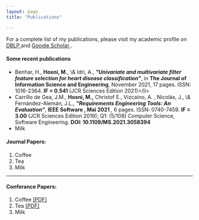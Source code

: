```yaml
---
layout: page
title: "Publications"

---
```

For a complete list of my publications, please visit my academic profile on <a href="https://dblp.org/pid/182/7927.html">DBLP </a> and <a href="https://scholar.google.com/citations?hl=fr&user=Cd2fxdoAAAAJ">Google Scholar </a>.

  <h4>Some recent publications</h4>
  <ul>
    <li> Benhar, H., <b>Hosni, M.</b>, \& Idri, A., <b><i>"Univariate and multivariate filter feature selection for heart disease classification"</i></b>, in <b>The Journal of Information Science and Engineering</b>, November 2021, 17 pages. ISSN: 1016-2364. <b>IF =  0.541 </b> (JCR Sciences Edition 2021)>/li>
   <li> Carrillo de Gea, J.M., <b>Hosni, M.,</b> Christof E., Vizcaíno, A. , Nicolás, J., \& Fernández-Alemán, J.L., <b> <i>"Requirements Engineering Tools: An Evaluation"</i></b>,  <b>IEEE Software , Mai 2021 </b>, 6 pages. ISSN:  0740-7459. <b>IF = 3.00 </b> (JCR Sciences Edition 2019); Q1: (5/108) Computer Science, Software Engineering. <b> DOI: 10.1109/MS.2021.3058394 </b> </li>
    <li>Milk</li>
  </ul>

<h4>Journal Papers:</h4>
<ol>
  <li>Coffee</li>
  <li>Tea</li>
  <li>Milk</li>
</ol>
<hr>
<h4>Conferance Papers:</h4>
<ol>
  <li>Coffee <a href="../paper.pdf">[PDF]</a> </li>
  <li>Tea <a href="publications/paper.pdf">[PDF]</a> </li>
  <li>Milk</li>
</ol>

